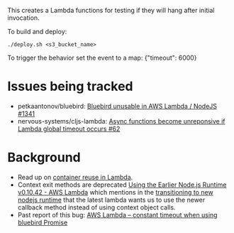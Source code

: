 This creates a Lambda functions for testing if they will hang after initial 
invocation.

To build and deploy:

    ./deploy.sh <s3_bucket_name>
    
To trigger the behavior set the event to a map: {"timeout": 6000}

# Issues being tracked

 * petkaantonov/bluebird: [Bluebird unusable in AWS Lambda / NodeJS #1341][20]
 * nervous-systems/cljs-lambda: [Async functions become unreponsive if Lambda global timeout occurs #62][21]
    
# Background
 * Read up on [container reuse in Lambda][10]. 
 * Context exit methods are deprecated [Using the Earlier Node.js Runtime v0.10.42 - AWS Lambda][1] which mentions in the [transitioning to new nodejs runtime][2] that the latest lambda wants us to use the newer callback method instead of using context object calls. 
 * Past report of this bug: [AWS Lambda – constant timeout when using bluebird Promise][30]


[1]: http://docs.aws.amazon.com/lambda/latest/dg/nodejs-prog-model-using-old-runtime.html
[2]: http://docs.aws.amazon.com/lambda/latest/dg/nodejs-prog-model-using-old-runtime.html#transition-to-new-nodejs-runtime
[10]: https://aws.amazon.com/blogs/compute/container-reuse-in-lambda/
[20]: https://github.com/petkaantonov/bluebird/issues/1341
[21]: https://github.com/nervous-systems/cljs-lambda/issues/62
[30]: http://theburningmonk.com/2016/05/aws-lambda-constant-timeout-when-using-bluebird-promise/
